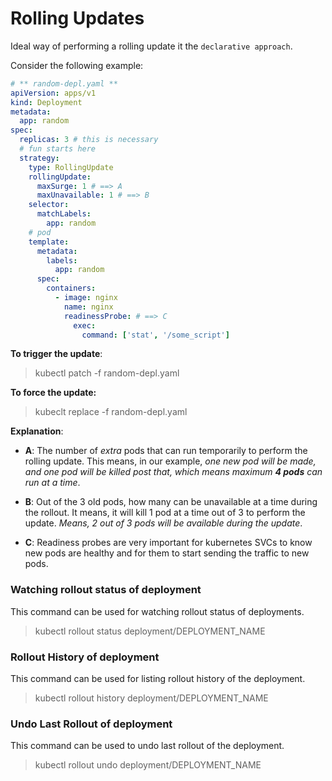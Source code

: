 # Rolling Updates

Ideal way of performing a rolling update it the `declarative approach`.

Consider the following example:

```yml
# ** random-depl.yaml **
apiVersion: apps/v1
kind: Deployment
metadata:
  app: random
spec:
  replicas: 3 # this is necessary
  # fun starts here
  strategy:
    type: RollingUpdate
    rollingUpdate:
      maxSurge: 1 # ==> A
      maxUnavailable: 1 # ==> B
    selector:
      matchLabels:
        app: random
    # pod
    template:
      metadata:
        labels:
          app: random
      spec:
        containers:
          - image: nginx
            name: nginx
            readinessProbe: # ==> C
              exec:
                command: ['stat', '/some_script']
```

**To trigger the update**:

> kubectl patch -f random-depl.yaml

**To force the update:**

> kubeclt replace -f random-depl.yaml

**Explanation**:

- **A**: The number of _extra_ pods that can run temporarily to perform the rolling update. This means, in our example, _one new pod will be made, and one pod will be killed post that, which means maximum **4 pods** can run at a time_.

- **B**: Out of the 3 old pods, how many can be unavailable at a time during the rollout. It means, it will kill 1 pod at a time out of 3 to perform the update. _Means, 2 out of 3 pods will be available during the update_.

- **C**: Readiness probes are very important for kubernetes SVCs to know new pods are healthy and for them to start sending the traffic to new pods.

### Watching rollout status of deployment

This command can be used for watching rollout status of deployments.

> kubectl rollout status deployment/DEPLOYMENT_NAME

### Rollout History of deployment

This command can be used for listing rollout history of the deployment.

> kubectl rollout history deployment/DEPLOYMENT_NAME

### Undo Last Rollout of deployment

This command can be used to undo last rollout of the deployment.

> kubectl rollout undo deployment/DEPLOYMENT_NAME
